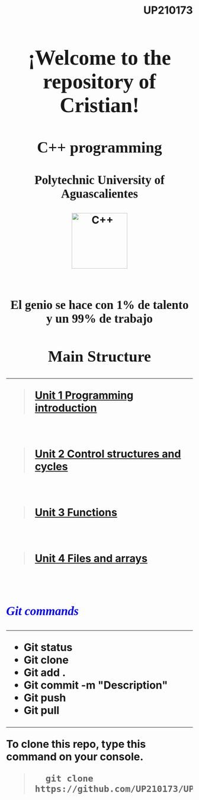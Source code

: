 <h1 align="left"><strong>
<div align="right">UP210173
</div>

<h1 align="center"><strong><font face="Century Gothic"> ¡Welcome to the repository of Cristian! </font></strong></h1>  

<h2 align="center"><strong><font face="Century Gothic">
C++ programming   </font></strong></h2>

<h3 align="center"><strong><font face="Times New Roman"> Polytechnic University of Aguascalientes </font></strong></h3>

<div align="center"> 
<img alt="C++" height="150" src="https://img2.freepng.es/20180425/wfw/kisspng-the-c-programming-language-c-for-beginners-leave-the-material-5ae11a550c6dc8.9560107615247017810509.jpg">
</div>

<br> 
<h3 align="center"><strong><font face="Times New Roman"> El genio se hace con 1% de talento y un 99% de trabajo </font></strong></h3>

<h2 align="center"><strong><font face="Times New Roman"> Main Structure </font></strong></h2>

***

><a href="https://github.com/UP210173/UP210173_CPP/tree/main/U1">Unit 1 Programming introduction</a>
<br>

><a href="https://github.com/UP210173/UP210173_CPP/tree/main/U2">Unit 2 Control structures and cycles</a>
<br>  

 ><a href="?">Unit 3 Functions</a>
<br> 

><a href="?">Unit 4 Files and arrays</a>
<br>


### <font color=blue face="Times new roman"> _Git commands_ </font>

***  
* Git status
* Git clone
* Git add .
* Git commit -m "Description"
* Git push
* Git pull
***  

To clone this repo, type this command on your console.
>       git clone https://github.com/UP210173/UP210173_CPP.git

